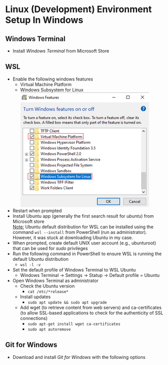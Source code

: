 # Linux (Development) Environment Setup In Windows

## Windows Terminal
* Install *Windows Terminal* from Microsoft Store

## WSL
* Enable the following windows features
  * Virtual Machine Platform
  * Windows Subsystem for Linux\
    ![alt text](images/wsl-windows-features.png)
* Restart when prompted
* Install Ubuntu app (generally the first search result for *ubuntu*) from Microsoft store\
  <ins>Note:</ins> Ubuntu default distribution for WSL can be installed using the command `wsl --install` from PowerShell (run as administrator). However, it was stuck at downloading Ubuntu in my case.
* When prompted, create default UNIX user account (e.g., ubunturoot) that can be used for *sudo* privileges
* Run the following command in PowerShell to ensure WSL is running the default Ubuntu distribution
  * `wsl -l -v`
* Set the default profile of Windows Terminal to WSL Ubuntu
  * Windows Terminal &rarr; Settings &rarr; Statup &rarr; Default profile = Ubuntu
* Open Windows Terminal as administrator
  * Check the Ubuntu version
    * `cat /etc/*release*`
  * Install updates
    * `sudo apt update && sudo apt upgrade`
  * Add wget (to retrieve content from web servers) and ca-certificates (to allow SSL-based applications to check for the authenticity of SSL connections)
    * `sudo apt-get install wget ca-certificates`
    * `sudo apt autoremove`

## Git for Windows
* Download and install *Git for Windows* with the following options
